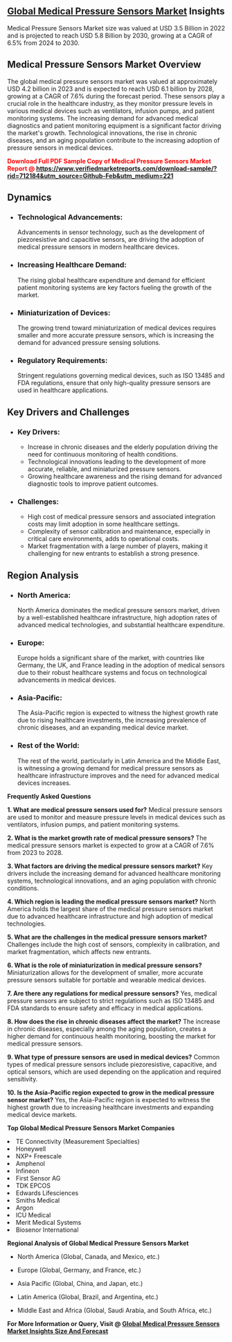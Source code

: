 <h2><a href="https://www.verifiedmarketreports.com/download-sample/?rid=712184&amp;utm_source=Github&amp;utm_medium=221" target="_blank">Global Medical Pressure Sensors Market</a> Insights</h2><p>Medical Pressure Sensors Market size was valued at USD 3.5 Billion in 2022 and is projected to reach USD 5.8 Billion by 2030, growing at a CAGR of 6.5% from 2024 to 2030.</p><p> <h2>Medical Pressure Sensors Market Overview</h2> <p>The global medical pressure sensors market was valued at approximately USD 4.2 billion in 2023 and is expected to reach USD 6.1 billion by 2028, growing at a CAGR of 7.6% during the forecast period. These sensors play a crucial role in the healthcare industry, as they monitor pressure levels in various medical devices such as ventilators, infusion pumps, and patient monitoring systems. The increasing demand for advanced medical diagnostics and patient monitoring equipment is a significant factor driving the market's growth. Technological innovations, the rise in chronic diseases, and an aging population contribute to the increasing adoption of pressure sensors in medical devices.</p> <p><strong><p><span class=""><span style="color: #ff0000;"><strong>Download Full PDF Sample Copy of Medical Pressure Sensors Market Report</strong> @ </span><a href="https://www.verifiedmarketreports.com/download-sample/?rid=712184&amp;utm_source=Github-Feb&amp;utm_medium=221" target="_blank">https://www.verifiedmarketreports.com/download-sample/?rid=712184&amp;utm_source=Github-Feb&amp;utm_medium=221</a></span></p></strong></p> <h2>Dynamics</h2> <ul> <li><h3>Technological Advancements:</h3> Advancements in sensor technology, such as the development of piezoresistive and capacitive sensors, are driving the adoption of medical pressure sensors in modern healthcare devices.</li> <li><h3>Increasing Healthcare Demand:</h3> The rising global healthcare expenditure and demand for efficient patient monitoring systems are key factors fueling the growth of the market.</li> <li><h3>Miniaturization of Devices:</h3> The growing trend toward miniaturization of medical devices requires smaller and more accurate pressure sensors, which is increasing the demand for advanced pressure sensing solutions.</li> <li><h3>Regulatory Requirements:</h3> Stringent regulations governing medical devices, such as ISO 13485 and FDA regulations, ensure that only high-quality pressure sensors are used in healthcare applications.</li> </ul> <h2>Key Drivers and Challenges</h2> <ul> <li><h3>Key Drivers:</h3> <ul> <li>Increase in chronic diseases and the elderly population driving the need for continuous monitoring of health conditions.</li> <li>Technological innovations leading to the development of more accurate, reliable, and miniaturized pressure sensors.</li> <li>Growing healthcare awareness and the rising demand for advanced diagnostic tools to improve patient outcomes.</li> </ul> </li> <li><h3>Challenges:</h3> <ul> <li>High cost of medical pressure sensors and associated integration costs may limit adoption in some healthcare settings.</li> <li>Complexity of sensor calibration and maintenance, especially in critical care environments, adds to operational costs.</li> <li>Market fragmentation with a large number of players, making it challenging for new entrants to establish a strong presence.</li> </ul> </li> </ul> <h2>Region Analysis</h2> <ul> <li><h3>North America:</h3> North America dominates the medical pressure sensors market, driven by a well-established healthcare infrastructure, high adoption rates of advanced medical technologies, and substantial healthcare expenditure.</li> <li><h3>Europe:</h3> Europe holds a significant share of the market, with countries like Germany, the UK, and France leading in the adoption of medical sensors due to their robust healthcare systems and focus on technological advancements in medical devices.</li> <li><h3>Asia-Pacific:</h3> The Asia-Pacific region is expected to witness the highest growth rate due to rising healthcare investments, the increasing prevalence of chronic diseases, and an expanding medical device market.</li> <li><h3>Rest of the World:</h3> The rest of the world, particularly in Latin America and the Middle East, is witnessing a growing demand for medical pressure sensors as healthcare infrastructure improves and the need for advanced medical devices increases.</li> </ul> <p><strong>Frequently Asked Questions</strong></p> <p><strong>1. What are medical pressure sensors used for?</strong> Medical pressure sensors are used to monitor and measure pressure levels in medical devices such as ventilators, infusion pumps, and patient monitoring systems.</p> <p><strong>2. What is the market growth rate of medical pressure sensors?</strong> The medical pressure sensors market is expected to grow at a CAGR of 7.6% from 2023 to 2028.</p> <p><strong>3. What factors are driving the medical pressure sensors market?</strong> Key drivers include the increasing demand for advanced healthcare monitoring systems, technological innovations, and an aging population with chronic conditions.</p> <p><strong>4. Which region is leading the medical pressure sensors market?</strong> North America holds the largest share of the medical pressure sensors market due to advanced healthcare infrastructure and high adoption of medical technologies.</p> <p><strong>5. What are the challenges in the medical pressure sensors market?</strong> Challenges include the high cost of sensors, complexity in calibration, and market fragmentation, which affects new entrants.</p> <p><strong>6. What is the role of miniaturization in medical pressure sensors?</strong> Miniaturization allows for the development of smaller, more accurate pressure sensors suitable for portable and wearable medical devices.</p> <p><strong>7. Are there any regulations for medical pressure sensors?</strong> Yes, medical pressure sensors are subject to strict regulations such as ISO 13485 and FDA standards to ensure safety and efficacy in medical applications.</p> <p><strong>8. How does the rise in chronic diseases affect the market?</strong> The increase in chronic diseases, especially among the aging population, creates a higher demand for continuous health monitoring, boosting the market for medical pressure sensors.</p> <p><strong>9. What type of pressure sensors are used in medical devices?</strong> Common types of medical pressure sensors include piezoresistive, capacitive, and optical sensors, which are used depending on the application and required sensitivity.</p> <p><strong>10. Is the Asia-Pacific region expected to grow in the medical pressure sensor market?</strong> Yes, the Asia-Pacific region is expected to witness the highest growth due to increasing healthcare investments and expanding medical device markets.</p> </p><p><strong>Top Global Medical Pressure Sensors Market Companies</strong></p><div data-test-id=""><p><li> TE Connectivity (Measurement Specialties)</li><li> Honeywell</li><li> NXP+ Freescale</li><li> Amphenol</li><li> Infineon</li><li> First Sensor AG</li><li> TDK EPCOS</li><li> Edwards Lifesciences</li><li> Smiths Medical</li><li> Argon</li><li> ICU Medical</li><li> Merit Medical Systems</li><li> Biosenor International</li></p><div><strong>Regional Analysis of&nbsp;Global Medical Pressure Sensors Market</strong></div><ul><li dir="ltr"><p dir="ltr">North America&nbsp;(Global, Canada, and Mexico, etc.)</p></li><li dir="ltr"><p dir="ltr">Europe (Global, Germany, and France, etc.)</p></li><li dir="ltr"><p dir="ltr">Asia Pacific&nbsp;(Global, China, and Japan, etc.)</p></li><li dir="ltr"><p dir="ltr">Latin America&nbsp;(Global, Brazil, and Argentina, etc.)</p></li><li dir="ltr">Middle East and Africa&nbsp;(Global, Saudi Arabia, and South Africa, etc.)</li></ul><p><strong>For More Information or Query, Visit @&nbsp;</strong><strong><a href="https://www.verifiedmarketreports.com/product/medical-pressure-sensors-market/?utm_source=Github&amp;utm_medium=221" target="_blank">Global Medical Pressure Sensors Market Insights Size And Forecast</a></strong></p></div>
